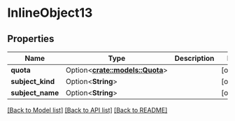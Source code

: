 # InlineObject13

## Properties

Name | Type | Description | Notes
------------ | ------------- | ------------- | -------------
**quota** | Option<[**crate::models::Quota**](Quota.md)> |  | [optional]
**subject_kind** | Option<**String**> |  | [optional]
**subject_name** | Option<**String**> |  | [optional]

[[Back to Model list]](../README.md#documentation-for-models) [[Back to API list]](../README.md#documentation-for-api-endpoints) [[Back to README]](../README.md)


